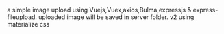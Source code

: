 a simple image upload using
Vuejs,Vuex,axios,Bulma,expressjs & express-fileupload.
uploaded image will be saved in server folder.
v2 using materialize css

